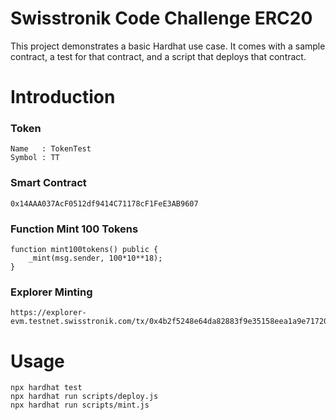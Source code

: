 # Swisstronik Code Challenge ERC20

This project demonstrates a basic Hardhat use case. It comes with a sample contract, a test for that contract, and a script that deploys that contract.


# Introduction
### Token
```
Name   : TokenTest
Symbol : TT
```
### Smart Contract
```
0x14AAA037AcF0512df9414C71178cF1FeE3AB9607
```
### Function Mint 100 Tokens
```
function mint100tokens() public {
    _mint(msg.sender, 100*10**18);
}
```

### Explorer Minting
```
https://explorer-evm.testnet.swisstronik.com/tx/0x4b2f5248e64da82883f9e35158eea1a9e7172018515781e4ce2534edb65336e3
```


# Usage
```shell
npx hardhat test
npx hardhat run scripts/deploy.js
npx hardhat run scripts/mint.js
```